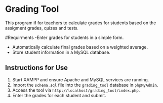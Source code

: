 # Grading Tool
This program if for teachers to calculate grades for students based on the assigment grades, quizes and tests.

#Requirments
-Enter grades for students in a simple form.
- Automatically calculate final grades based on a weighted average.
- Store student information in a MySQL database.

 ## Instructions for Use
1. Start XAMPP and ensure Apache and MySQL services are running.
2. Import the `schema.sql` file into the `grading_tool` database in `phpMyAdmin`.
3. Access the tool via `http://localhost/grading_tool/index.php`.
4. Enter the grades for each student and submit.
